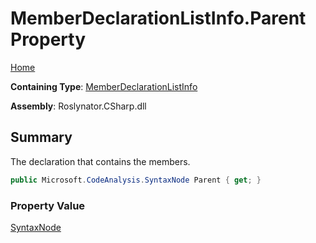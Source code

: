 # MemberDeclarationListInfo\.Parent Property

[Home](../../../../../README.md)

**Containing Type**: [MemberDeclarationListInfo](../README.md)

**Assembly**: Roslynator\.CSharp\.dll

## Summary

The declaration that contains the members\.

```csharp
public Microsoft.CodeAnalysis.SyntaxNode Parent { get; }
```

### Property Value

[SyntaxNode](https://docs.microsoft.com/en-us/dotnet/api/microsoft.codeanalysis.syntaxnode)

